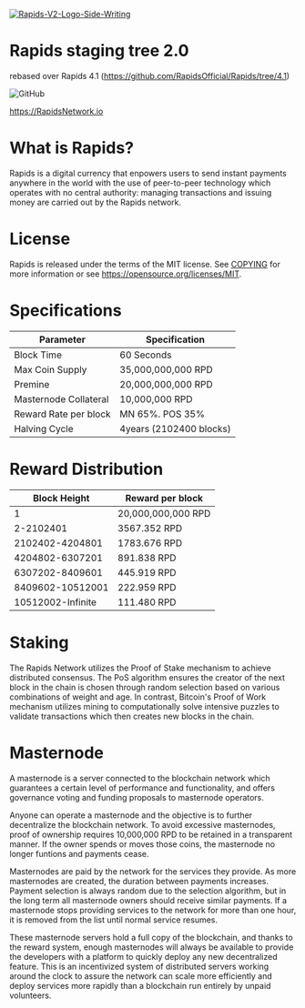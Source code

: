 <a href="https://imgbb.com/"><img src="https://i.ibb.co/Cwdp2XM/Rapids-V2-Logo-Side-Writing.png" alt="Rapids-V2-Logo-Side-Writing" border="0"></a>

Rapids staging tree 2.0
=======================

rebased over Rapids 4.1 (https://github.com/RapidsOfficial/Rapids/tree/4.1)


![GitHub](https://img.shields.io/github/license/mashape/apistatus.svg)


https://RapidsNetwork.io

What is Rapids?
=================================================
Rapids is a digital currency that enpowers users to send instant payments anywhere in the world with the use of peer-to-peer technology which operates with no central authority: managing transactions and issuing money are carried out by the Rapids network.

License
=================================================
Rapids is released under the terms of the MIT license. See [COPYING](https://github.com/RapidsOfficial/Rapids/blob/develop/COPYING) for more information or see https://opensource.org/licenses/MIT.

Specifications
=================================================
|      **Parameter**    |   **Specification**       | 
|-----------------------|---------------------------|
| Block Time            | 60 Seconds                |
| Max Coin Supply       | 35,000,000,000 RPD        |
| Premine               | 20,000,000,000 RPD        |
| Masternode Collateral | 10,000,000 RPD            |
| Reward Rate per block | MN 65%. POS 35%           |    
| Halving Cycle         | 4years (2102400 blocks)   |

Reward Distribution
=================================================
|  **Block Height**  | **Reward per block** 
|--------------------|-----------------------|
| 1                  |  20,000,000,000 RPD   | 
| 2-2102401          |  3567.352 RPD         |
| 2102402-4204801    |  1783.676 RPD         | 
| 4204802-6307201    |  891.838 RPD          |
| 6307202-8409601    |  445.919 RPD          | 
| 8409602-10512001   |  222.959 RPD          | 
| 10512002-Infinite  |  111.480 RPD          | 

Staking
=================================================
The Rapids Network utilizes the Proof of Stake mechanism to achieve distributed consensus. The PoS algorithm ensures the creator of the next block in the chain is chosen through random selection based on various combinations of weight and age. In contrast, Bitcoin's Proof of Work mechanism utilizes mining to computationally solve intensive puzzles to validate transactions which then creates new blocks in the chain.

Masternode
=================================================
A masternode is a server connected to the blockchain network which guarantees a certain level of performance and functionality, and offers governance voting and funding proposals to masternode operators. 

Anyone can operate a masternode and the objective is to further decentralize the blockchain network. To avoid excessive masternodes, proof of ownership requires 10,000,000 RPD to be retained in a transparent manner. If the owner spends or moves those coins, the masternode no longer funtions and payments cease.

Masternodes are paid by the network for the services they provide. As more masternodes are created, the duration between payments increases. Payment selection is always random due to the selection algorithm, but in the long term all masternode owners should receive similar payments. If a masternode stops providing services to the network for more than one hour, it is removed from the list until normal service resumes.

These masternode servers hold a full copy of the blockchain, and thanks to the reward system, enough masternodes will always be available to provide the developers with a platform to quickly deploy any new decentralized feature. This is an incentivized system of distributed servers working around the clock to assure the network can scale more efficiently and deploy services more rapidly than a blockchain run entirely by unpaid volunteers.
